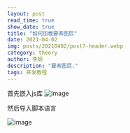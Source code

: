 ```yaml
---
layout: post
read_time: true
show_date: true
title: "如何加载要素图层"
date: 2021-04-02
img: posts/20210402/post7-header.webp
category: theory
author: 李妍
description: "要素图层."
tags: 开发教程
---
```

首先嵌入js库
![image](https://github.com/Plonkloving/AnAn/assets/102906830/3bf8b83c-4bcd-44ff-9009-1383800620e3)

然后导入脚本语言
 
![image](https://github.com/Plonkloving/AnAn/assets/102906830/edd0159d-6db1-45bf-8078-91f856293428)


